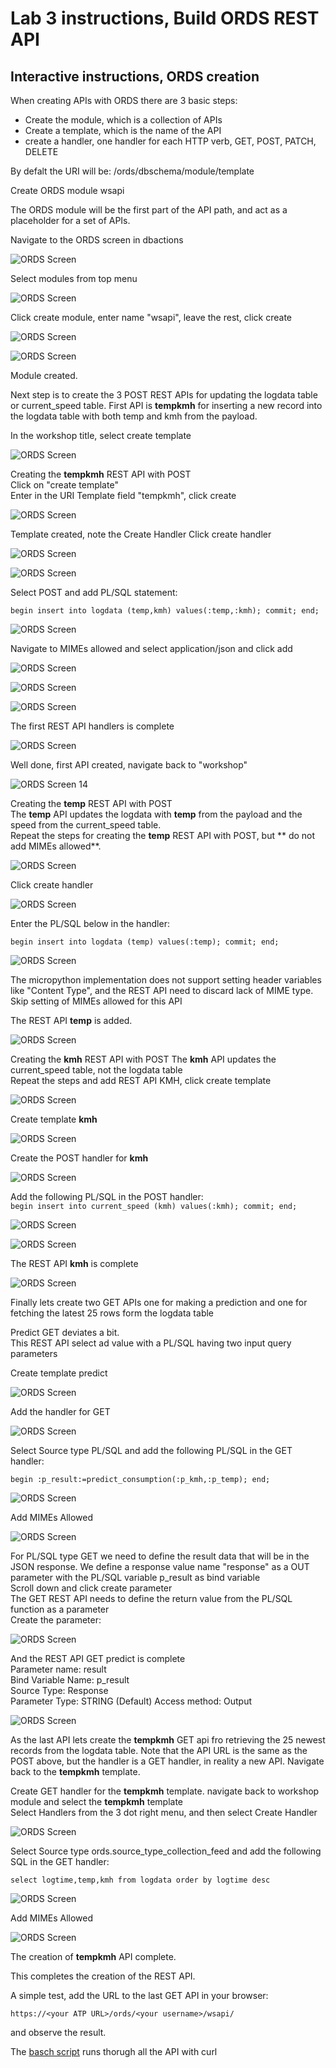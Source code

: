 # Lab 3 instructions, Build ORDS REST API


## Interactive instructions, ORDS creation

When creating APIs with ORDS there are 3 basic steps:
- Create the module, which is a collection of APIs
- Create a template, which is the name of the API
- create a handler, one handler for each HTTP verb, GET, POST, PATCH, DELETE
  
By defalt the URI will be: /ords/dbschema/module/template

Create ORDS module wsapi

The ORDS module will be the first part of the API path, and act as a placeholder for a set of APIs.  

Navigate to the ORDS screen in dbactions  

![ORDS Screen](../images/ords1.jpg)

Select modules from top menu  

![ORDS Screen](../images/ords2.jpg)
  
Click create module, enter name "wsapi", leave the rest, click create  

![ORDS Screen](../images/ords3.jpg)

![ORDS Screen](../images/ords4.jpg)
  
Module created.  

Next step is to create the 3 POST REST APIs for updating the logdata table or current_speed table.
First API is **tempkmh** for inserting a new record into the logdata table with both temp and kmh from the payload.  

In the workshop title, select create template

![ORDS Screen](../images/ords5.jpg)  
  
Creating the **tempkmh** REST API with POST  
Click on "create template"  
Enter in the URI Template field "tempkmh", click create  

![ORDS Screen](../images/ords6.jpg)
  
Template created, note the Create Handler
Click create handler 

![ORDS Screen](../images/ords7.jpg)  
  

![ORDS Screen](../images/ords8.jpg)  

Select POST and add PL/SQL statement: 

`begin insert into logdata (temp,kmh) values(:temp,:kmh); commit; end;`  

  
![ORDS Screen](../images/ords9.jpg)

Navigate to MIMEs allowed and select application/json and click add  
  
![ORDS Screen](../images/ords10.jpg)

![ORDS Screen](../images/ords11.jpg)

![ORDS Screen](../images/ords12.jpg)

The first REST API handlers is complete

![ORDS Screen](../images/ords13.jpg)

Well done, first API created, navigate back to "workshop"    
  
![ORDS Screen 14](../images/ords14.jpg)
  
Creating the **temp** REST API with POST  
The **temp** API updates the logdata with **temp** from the payload and the speed from the current_speed table.  
Repeat the steps for creating the **temp** REST API with POST, but ** do not add MIMEs allowed**.  


![ORDS Screen](../images/ords15.jpg)

Click create handler  

![ORDS Screen](../images/ords16.jpg)

Enter the PL/SQL below in the handler:  

`begin insert into logdata (temp) values(:temp); commit; end;` 

![ORDS Screen](../images/ords17.jpg)  

The micropython implementation does not support setting header variables like "Content Type", and the REST API need
to discard lack of MIME type. Skip setting of MIMEs allowed for this API


The REST API **temp** is added. 

![ORDS Screen](../images/ords19.jpg)

Creating the **kmh** REST API with POST 
The **kmh** API updates the current_speed table, not the logdata table  
Repeat the steps and add REST API KMH, click create template

![ORDS Screen](../images/ords20.jpg)  

Create template **kmh**  

![ORDS Screen](../images/ords21.jpg)

Create the POST handler for **kmh**

![ORDS Screen](../images/ords22.jpg)

Add the following PL/SQL in the POST handler:  
`begin insert into current_speed (kmh) values(:kmh); commit; end;` 

![ORDS Screen](../images/ords23.jpg)

![ORDS Screen](../images/ords24.jpg)

The REST API **kmh** is complete  

![ORDS Screen](../images/ords25.jpg)

Finally lets create two GET APIs one for making a prediction and one for fetching the latest 25 rows form the logdata table

Predict GET deviates a bit.  
This REST API select ad value with a PL/SQL having two input query parameters  


Create template predict  
  
![ORDS Screen](../images/ords30.jpg)

Add the handler for GET  

![ORDS Screen](../images/ords31.jpg)
  
Select Source type PL/SQL and add the following PL/SQL in the GET handler:  
   
`begin :p_result:=predict_consumption(:p_kmh,:p_temp); end;` 

![ORDS Screen](../images/ords32.jpg)

Add MIMEs Allowed  

![ORDS Screen](../images/ords33.jpg)

For PL/SQL type GET we need to define the result data that will be in the JSON response.
We define a response value name "response" as a OUT parameter with the PL/SQL variable p_result as bind variable  
Scroll down and click create parameter  
The GET REST API needs to define the return value from the PL/SQL function as a parameter  
Create the parameter:  

![ORDS Screen](../images/ords34.jpg)

And the REST API GET predict is complete  
Parameter name: result  
Bind Variable Name: p_result  
Source Type: Response  
Parameter Type: STRING  (Default)
Access method: Output  

![ORDS Screen](../images/ords35.jpg)


As the last API lets create the **tempkmh** GET api fro retrieving the 25 newest records from the logdata table.
Note that the API URL is the same as the POST above, but the handler is a GET handler, in reality a new API.
Navigate back to the **tempkmh** template.  

Create GET handler for the **tempkmh** template. navigate back to workshop module and select the **tempkmh** template  
Select Handlers from the 3 dot right menu, and then select Create Handler  
  
![ORDS Screen](../images/ords40.jpg)

  
Select Source type  ords.source_type_collection_feed and add the following SQL in the GET handler:  
   
`select logtime,temp,kmh from logdata order by logtime desc`

![ORDS Screen](../images/ords41.jpg)

Add MIMEs Allowed  

![ORDS Screen](../images/ords42.jpg)

The creation of **tempkmh** API complete.

This completes the creation of the REST API.

A simple test, add the URL to the last GET API in your browser:

`https://<your ATP URL>/ords/<your username>/wsapi/`

and observe the result.

The [basch script](..files/verify_ords.bash) runs thorugh all the API with curl  


